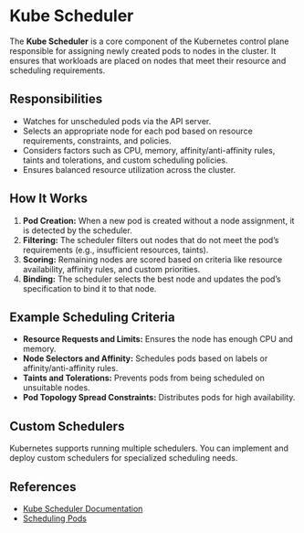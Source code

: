 # Kube Scheduler

The **Kube Scheduler** is a core component of the Kubernetes control plane responsible for assigning newly created pods to nodes in the cluster. It ensures that workloads are placed on nodes that meet their resource and scheduling requirements.

## Responsibilities

- Watches for unscheduled pods via the API server.
- Selects an appropriate node for each pod based on resource requirements, constraints, and policies.
- Considers factors such as CPU, memory, affinity/anti-affinity rules, taints and tolerations, and custom scheduling policies.
- Ensures balanced resource utilization across the cluster.

## How It Works

1. **Pod Creation:** When a new pod is created without a node assignment, it is detected by the scheduler.
2. **Filtering:** The scheduler filters out nodes that do not meet the pod’s requirements (e.g., insufficient resources, taints).
3. **Scoring:** Remaining nodes are scored based on criteria like resource availability, affinity rules, and custom priorities.
4. **Binding:** The scheduler selects the best node and updates the pod’s specification to bind it to that node.

## Example Scheduling Criteria

- **Resource Requests and Limits:** Ensures the node has enough CPU and memory.
- **Node Selectors and Affinity:** Schedules pods based on labels or affinity/anti-affinity rules.
- **Taints and Tolerations:** Prevents pods from being scheduled on unsuitable nodes.
- **Pod Topology Spread Constraints:** Distributes pods for high availability.

## Custom Schedulers

Kubernetes supports running multiple schedulers. You can implement and deploy custom schedulers for specialized scheduling needs.

## References

- [Kube Scheduler Documentation](https://kubernetes.io/docs/concepts/scheduling-eviction/kube-scheduler/)
- [Scheduling Pods](https://kubernetes.io/docs/concepts/scheduling-eviction/)
